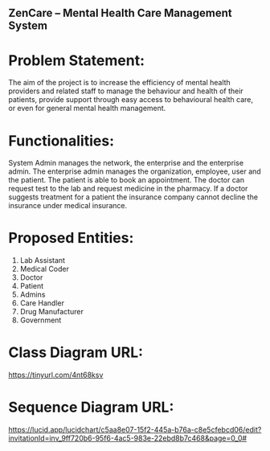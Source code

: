 ## ZenCare – Mental Health Care Management System

# Problem Statement:

The aim of the project is to increase the efficiency of mental health providers and related staff to manage the behaviour and health of their patients, provide support through easy access to behavioural health care, or even for general mental health management.


# Functionalities:

System Admin manages the network, the enterprise and the enterprise admin.
The enterprise admin manages the organization, employee, user and the patient.
The patient is able to book an appointment. The doctor can request test to the lab and request medicine in the pharmacy. If a doctor suggests treatment for a patient the insurance company cannot decline the insurance under medical insurance.


# Proposed Entities:

1.	Lab Assistant
2.	Medical Coder
3.	Doctor
4.	Patient
5.	Admins
6.	Care Handler
7.	Drug Manufacturer
8.	Government


# Class Diagram URL:
https://tinyurl.com/4nt68ksv

# Sequence Diagram URL:
https://lucid.app/lucidchart/c5aa8e07-15f2-445a-b76a-c8e5cfebcd06/edit?invitationId=inv_9ff720b6-95f6-4ac5-983e-22ebd8b7c468&page=0_0#
